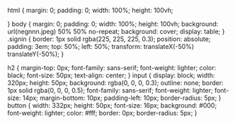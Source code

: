 html {
	margin: 0;
	padding: 0;
	width: 100%;
	height: 100vh;

}
body {
	margin: 0;
	padding: 0;
	width: 100%;
	height: 100vh;
	background: url(negnnn.jpeg) 50% 50% no-repeat;
	background: cover;
	display: table;
}
.signin {
	border: 1px solid rgba(225, 225, 225, 0.3);
	position: absolute;
	padding: 3em;
	top: 50%;
	left: 50%;
	transform: translateX(-50%) translateY(-50%);
}

h2 {
	margin-top: 0px;
	font-family: sans-serif;
	font-weight: lighter;
	color: black;
	font-size: 50px;
	text-align: center;
}
input {
	display: block;
	width: 320px;
	height: 50px;
	background: rgba(0, 0, 0, 0.3);
	outline: none;
	border: 1px solid rgba(0, 0, 0, 0.5);
	font-family: sans-serif;
	font-weight: lighter;
	font-size: 14px;
	margin-bottom: 10px;
	padding-left: 10px;
	border-radius: 5px;
}
button {
	width: 332px;
	height: 50px;
	font-size: 16px;
	background: #000;
	font-weight: lighter;
	color: #fff;
	border: 0px;
	border-radius: 5px;
}